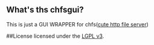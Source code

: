 ## What's ths chfsgui?

This is just a GUI WRAPPER for chfs([cute http file server](http://iscute.me/chfs))

##License
 licensed under the [LGPL v3](https://www.gnu.org/licenses/lgpl.html).
